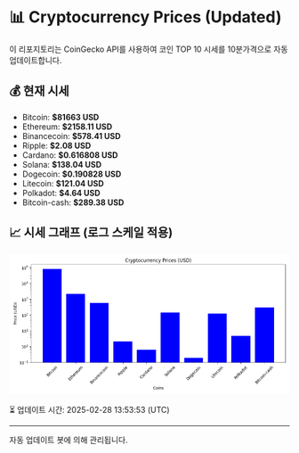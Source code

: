 
# 📊 Cryptocurrency Prices (Updated)

이 리포지토리는 CoinGecko API를 사용하여 코인 TOP 10 시세를 10분가격으로 자동 업데이트합니다.

## 💰 현재 시세
- Bitcoin: **$81663 USD**
- Ethereum: **$2158.11 USD**
- Binancecoin: **$578.41 USD**
- Ripple: **$2.08 USD**
- Cardano: **$0.616808 USD**
- Solana: **$138.04 USD**
- Dogecoin: **$0.190828 USD**
- Litecoin: **$121.04 USD**
- Polkadot: **$4.64 USD**
- Bitcoin-cash: **$289.38 USD**

## 📈 시세 그래프 (로그 스케일 적용)
![Crypto Prices](crypto_prices.png)

⏳ 업데이트 시간: 2025-02-28 13:53:53 (UTC)

---
자동 업데이트 봇에 의해 관리됩니다.
